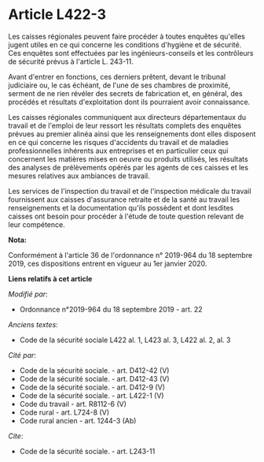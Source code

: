 # Article L422-3

Les caisses régionales peuvent faire procéder à toutes enquêtes qu'elles jugent utiles en ce qui concerne les conditions
d'hygiène et de sécurité. Ces enquêtes sont effectuées par les ingénieurs-conseils et les contrôleurs de sécurité prévus à
l'article L. 243-11.

Avant d'entrer en fonctions, ces derniers prêtent, devant le tribunal judiciaire ou, le cas échéant, de l'une de ses chambres
de proximité, serment de ne rien révéler des secrets de fabrication et, en général, des procédés et résultats d'exploitation
dont ils pourraient avoir connaissance.

Les caisses régionales communiquent aux directeurs départementaux du travail et de l'emploi de leur ressort les résultats
complets des enquêtes prévues au premier alinéa ainsi que les renseignements dont elles disposent en ce qui concerne les
risques d'accidents du travail et de maladies professionnelles inhérents aux entreprises et en particulier ceux qui
concernent les matières mises en oeuvre ou produits utilisés, les résultats des analyses de prélèvements opérés par les
agents de ces caisses et les mesures relatives aux ambiances de travail.

Les services de l'inspection du travail et de l'inspection médicale du travail fournissent aux caisses d'assurance retraite
et de la santé au travail les renseignements et la documentation qu'ils possèdent et dont lesdites caisses ont besoin pour
procéder à l'étude de toute question relevant de leur compétence.

**Nota:**

Conformément à l'article 36 de l'ordonnance n° 2019-964 du 18 septembre 2019, ces dispositions entrent en vigueur au 1er
janvier 2020.

**Liens relatifs à cet article**

_Modifié par_:

  - Ordonnance n°2019-964 du 18 septembre 2019 - art. 22

_Anciens textes_:

  - Code de la sécurité sociale L422 al. 1, L423 al. 3, L422 al. 2, al. 3

_Cité par_:

  - Code de la sécurité sociale. - art. D412-42 (V)
  - Code de la sécurité sociale. - art. D412-43 (V)
  - Code de la sécurité sociale. - art. D412-9 (V)
  - Code de la sécurité sociale. - art. L422-1 (V)
  - Code du travail - art. R8112-6 (V)
  - Code rural - art. L724-8 (V)
  - Code rural ancien - art. 1244-3 (Ab)

_Cite_:

  - Code de la sécurité sociale. - art. L243-11
